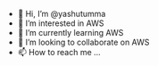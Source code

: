 - 👋 Hi, I’m @yashutumma
- 👀 I’m interested in AWS
- 🌱 I’m currently learning AWS
- 💞️ I’m looking to collaborate on AWS
- 📫 How to reach me ...

<!---
yashutumma/yashutumma is a ✨ special ✨ repository because its `README.md` (this file) appears on your GitHub profile.
You can click the Preview link to take a look at your changes.
--->
